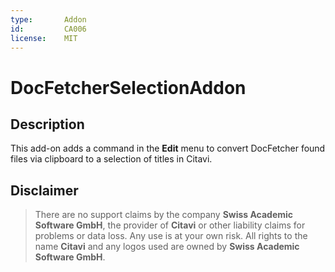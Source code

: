 ```yaml
---
type:       Addon
id:         CA006
license:    MIT
---
```


# DocFetcherSelectionAddon

## Description

This add-on adds a command in the **Edit** menu to convert DocFetcher found files via clipboard to a selection of titles in Citavi.

## Disclaimer

>There are no support claims by the company **Swiss Academic Software GmbH**, the provider of **Citavi** or other liability claims for problems or data loss. Any use is at your own risk. All rights to the name **Citavi** and any logos used are owned by **Swiss Academic Software GmbH**.

